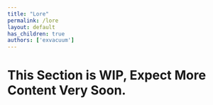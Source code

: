 ```yaml
---
title: "Lore"
permalink: /lore
layout: default
has_children: true
authors: ['exvacuum']
---
```


# This Section is WIP, Expect More Content Very Soon.